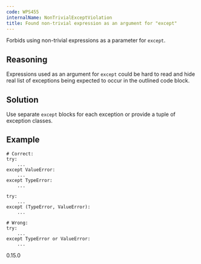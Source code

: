 ```yaml
---
code: WPS455
internalName: NonTrivialExceptViolation
title: Found non-trivial expression as an argument for "except"
---
```


Forbids using non-trivial expressions as a parameter for `except`.

## Reasoning
Expressions used as an argument for `except` could be hard to read
and hide real list of exceptions being expected to occur in the
outlined code block.

## Solution
Use separate `except` blocks for each exception or provide a tuple
of exception classes.

## Example

    # Correct:
    try:
        ...
    except ValueError:
        ...
    except TypeError:
        ...
    
    try:
        ...
    except (TypeError, ValueError):
        ...
    
    # Wrong:
    try:
        ...
    except TypeError or ValueError:
        ...

<div class="versionadded">

0.15.0

</div>